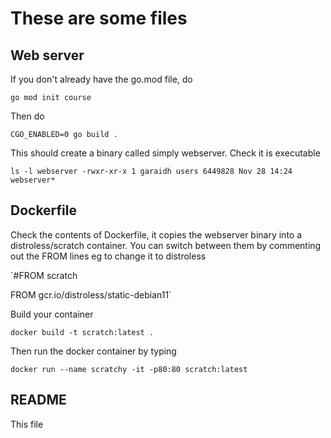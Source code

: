 # These are some files #

## Web server ##

If you don't already have the go.mod file, do 

`go mod init course`

Then do 

`CGO_ENABLED=0 go build .`

This should create a binary called simply webserver. Check it is executable

`ls -l webserver
-rwxr-xr-x 1 garaidh users 6449828 Nov 28 14:24 webserver*`

## Dockerfile

Check the contents of Dockerfile, it copies the webserver binary into a distroless/scratch container.
You can switch between them by commenting out the FROM lines
eg to change it to distroless

`#FROM scratch

FROM gcr.io/distroless/static-debian11`

Build your container

`docker build -t scratch:latest .`

Then run the docker container by typing

`docker run --name scratchy -it -p80:80 scratch:latest`


## README

This file



